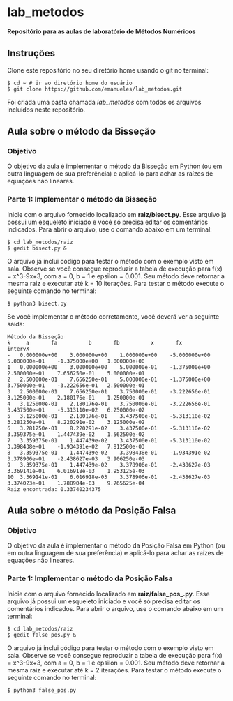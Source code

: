 # lab_metodos
**Repositório para as aulas de laboratório de Métodos Numéricos**

## Instruções

Clone este repositório no seu diretório home usando o git no terminal:

```
$ cd ~ # ir ao diretório home do usuário
$ git clone https://github.com/emanueles/lab_metodos.git

```
Foi criada uma pasta chamada *lab_metodos* com todos os arquivos incluídos neste repositório.

## Aula sobre o método da Bisseção
### Objetivo
O objetivo da aula é implementar o método da Bisseção em Python (ou em outra linguagem de sua preferência) e aplicá-lo para achar as raízes de equações não lineares.

### Parte 1: Implementar o método da Bisseção
Inicie com o arquivo fornecido localizado em **raiz/bisect.py**. Esse arquivo já possui um esqueleto iniciado e você só precisa editar os comentários indicados. Para abrir o arquivo, use o comando abaixo em um terminal:

```
$ cd lab_metodos/raiz
$ gedit bisect.py &

```

O arquivo já inclui código para testar o método com o exemplo visto em sala. Observe se você consegue reproduzir a tabela de execução para f(x) = x^3-9x+3, com a = 0, b = 1 e epsilon = 0.001. Seu método deve retornar a mesma raiz e executar até k = 10 iterações.
Para testar o método execute o seguinte comando no terminal:
```
$ python3 bisect.py
```

Se você implementar o método corretamente, você deverá ver a seguinte saída:

```
Método da Bisseção
k	  a		  fa		  b		  fb		  x		  fx		intervX
-	0.000000e+00	3.000000e+00	1.000000e+00	-5.000000e+00	5.000000e-01	-1.375000e+00	1.000000e+00
1	0.000000e+00	3.000000e+00	5.000000e-01	-1.375000e+00	2.500000e-01	7.656250e-01	5.000000e-01
2	2.500000e-01	7.656250e-01	5.000000e-01	-1.375000e+00	3.750000e-01	-3.222656e-01	2.500000e-01
3	2.500000e-01	7.656250e-01	3.750000e-01	-3.222656e-01	3.125000e-01	2.180176e-01	1.250000e-01
4	3.125000e-01	2.180176e-01	3.750000e-01	-3.222656e-01	3.437500e-01	-5.313110e-02	6.250000e-02
5	3.125000e-01	2.180176e-01	3.437500e-01	-5.313110e-02	3.281250e-01	8.220291e-02	3.125000e-02
6	3.281250e-01	8.220291e-02	3.437500e-01	-5.313110e-02	3.359375e-01	1.447439e-02	1.562500e-02
7	3.359375e-01	1.447439e-02	3.437500e-01	-5.313110e-02	3.398438e-01	-1.934391e-02	7.812500e-03
8	3.359375e-01	1.447439e-02	3.398438e-01	-1.934391e-02	3.378906e-01	-2.438627e-03	3.906250e-03
9	3.359375e-01	1.447439e-02	3.378906e-01	-2.438627e-03	3.369141e-01	6.016918e-03	1.953125e-03
10	3.369141e-01	6.016918e-03	3.378906e-01	-2.438627e-03	3.374023e-01	1.788904e-03	9.765625e-04
Raiz encontrada: 0.33740234375

```

## Aula sobre o método da Posição Falsa
### Objetivo
O objetivo da aula é implementar o método da Posição Falsa em Python (ou em outra linguagem de sua preferência) e aplicá-lo para achar as raízes de equações não lineares.

### Parte 1: Implementar o método da Posição Falsa
Inicie com o arquivo fornecido localizado em **raiz/false_pos_.py**. Esse arquivo já possui um esqueleto iniciado e você só precisa editar os comentários indicados. Para abrir o arquivo, use o comando abaixo em um terminal:

```
$ cd lab_metodos/raiz
$ gedit false_pos.py &

```

O arquivo já inclui código para testar o método com o exemplo visto em sala. Observe se você consegue reproduzir a tabela de execução para f(x) = x^3-9x+3, com a = 0, b = 1 e epsilon = 0.001. Seu método deve retornar a mesma raiz e executar até k = 2 iterações.
Para testar o método execute o seguinte comando no terminal:
```
$ python3 false_pos.py
```
